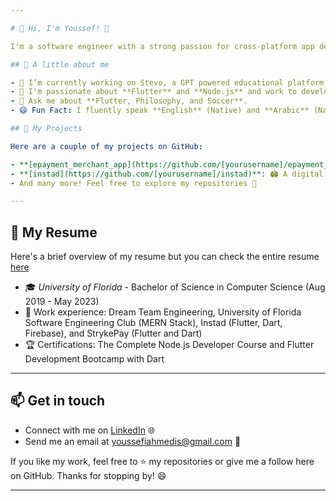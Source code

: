 ```yaml
---

# 👋 Hi, I'm Youssef! 🚀

I'm a software engineer with a strong passion for cross-platform app development 💻 and entrepreneurship that just graduated from the University of Florida 🐊. Welcome to my GitHub profile, where you can have a sneak peek 🕵️‍♂️ at my repositories and learn more about my projects and interests in software development.

## 🌟 A little about me

- 🔭 I’m currently working on Stevo, a GPT powered educational platform that turns information into guided student-tailored lessons and assessments.
- 🌱 I'm passionate about **Flutter** and **Node.js** and work to develop some cool apps using them.
- 💬 Ask me about **Flutter, Philosophy, and Soccer**.
- 😄 Fun Fact: I fluently speak **English** (Native) and **Arabic** (Native) and can understand a bit of **French** (Beginner).

## 🚀 My Projects

Here are a couple of my projects on GitHub:

- **[epayment_merchant_app](https://github.com/[yourusername]/epayment_merchant_app)**: 💳 A purchase and refund solution to connect users with businesses.
- **[instad](https://github.com/[yourusername]/instad)**: 🏟️ A digital platform to streamline the sports venue booking process.
- And many more! Feel free to explore my repositories 👀

---
```


## 📜 My Resume

Here's a brief overview of my resume but you can check the entire resume [here]([Resume_Link](https://drive.google.com/file/d/1G8qfxfI_SZZAmpFDREDlifgr1jEaZL1o/view?usp=sharing))

- 🎓 _University of Florida -_ Bachelor of Science in Computer Science (Aug 2019 - May 2023)
- 💼 Work experience: Dream Team Engineering, University of Florida Software Engineering Club (MERN Stack), Instad (Flutter, Dart, Firebase), and StrykePay (Flutter and Dart)
- 🏆 Certifications: The Complete Node.js Developer Course and Flutter Development Bootcamp with Dart

---

## 📫 Get in touch

- Connect with me on [LinkedIn](https://www.linkedin.com/in/[youssefia]) 🌐
- Send me an email at [youssefiahmedis@gmail.com](mailto:youssefiahmedis@gmail.com) 📧

If you like my work, feel free to ⭐️ my repositories or give me a follow here on GitHub. Thanks for stopping by! 😄

---
